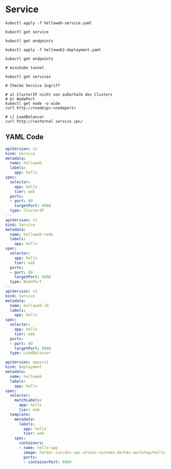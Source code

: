 # Service

    kubectl apply -f helloweb-service.yaml

    kubectl get service

    kubectl get endpoints

    kubectl apply -f helloweb2-deployment.yaml

    kubectl get endpoints

    # minikube tunnel 

    kubectl get services 

    # Checke Service Zugriff 

    # a) ClusterIP nicht von außerhalb des Clusters
    # b) NodePort
    kubectl get node -o wide
    curl http://<nodeip>:<nodeport>

    # c) LoadBalancer
    curl http://<external service ip>/

    

## YAML Code

```yaml
apiVersion: v1
kind: Service
metadata:
  name: helloweb
  labels:
    app: hello
spec:
  selector:
    app: hello
    tier: web
  ports:
  - port: 80
    targetPort: 8080
  type: ClusterIP
---
apiVersion: v1
kind: Service
metadata:
  name: helloweb-node
  labels:
    app: hello
spec:
  selector:
    app: hello
    tier: web
  ports:
  - port: 80
    targetPort: 8080
  type: NodePort
---
apiVersion: v1
kind: Service
metadata:
  name: helloweb-lb
  labels:
    app: hello
spec:
  selector:
    app: hello
    tier: web
  ports:
  - port: 80
    targetPort: 8080
  type: LoadBalancer


```

```yaml
apiVersion: apps/v1
kind: Deployment
metadata:
  name: helloweb
  labels:
    app: hello
spec:
  selector:
    matchLabels:
      app: hello
      tier: web
  template:
    metadata:
      labels:
        app: hello
        tier: web
    spec:
      containers:
      - name: hello-app
        image: harbor.csvcdev.vpc.arvato-systems.de/k8s-workshop/hello-app:1.0
        ports:
        - containerPort: 8080
```